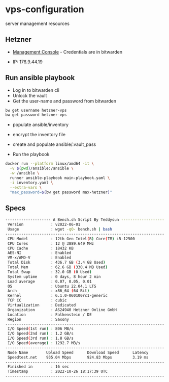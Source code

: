 # vps-configuration
server management resources


## Hetzner

- [Management Console](https://robot.hetzner.com/server) - Credentials are in bitwarden

- IP: 176.9.44.19


## Run ansible playbook

- Log in to bitwarden cli
- Unlock the vault
- Get the user-name and password from bitwarden

```bash
bw get username hetzner-vps
bw get password hetzner-vps
```

- populate ansible/inventory 

- encrypt the inventory file

- create and populate ansible/.vault_pass

- Run the playbook 

```bash
docker run --platform linux/amd64 -it \
  -v $(pwd)/ansible:/ansible \
  -w /ansible \
  runner ansible-playbook main-playbook.yaml \
  -i inventory.yaml \
  --extra-vars \
  "max_password=$(bw get password max-hetzner)"

```


## Specs

```bash
-------------------- A Bench.sh Script By Teddysun -------------------
 Version            : v2022-06-01
 Usage              : wget -qO- bench.sh | bash
----------------------------------------------------------------------
 CPU Model          : 12th Gen Intel(R) Core(TM) i5-12500
 CPU Cores          : 12 @ 3889.649 MHz
 CPU Cache          : 18432 KB
 AES-NI             : Enabled
 VM-x/AMD-V         : Enabled
 Total Disk         : 436.7 GB (3.4 GB Used)
 Total Mem          : 62.6 GB (330.4 MB Used)
 Total Swap         : 32.0 GB (0 Used)
 System uptime      : 0 days, 8 hour 2 min
 Load average       : 0.07, 0.05, 0.01
 OS                 : Ubuntu 22.04.1 LTS
 Arch               : x86_64 (64 Bit)
 Kernel             : 6.1.0-060100rc1-generic
 TCP CC             : cubic
 Virtualization     : Dedicated
 Organization       : AS24940 Hetzner Online GmbH
 Location           : Falkenstein / DE
 Region             : Saxony
----------------------------------------------------------------------
 I/O Speed(1st run) : 806 MB/s
 I/O Speed(2nd run) : 1.2 GB/s
 I/O Speed(3rd run) : 1.8 GB/s
 I/O Speed(average) : 1292.7 MB/s
----------------------------------------------------------------------
 Node Name        Upload Speed      Download Speed      Latency     
 Speedtest.net    935.04 Mbps       924.83 Mbps         3.19 ms     
----------------------------------------------------------------------
 Finished in        : 16 sec
 Timestamp          : 2022-10-26 18:17:39 UTC
----------------------------------------------------------------------
```
